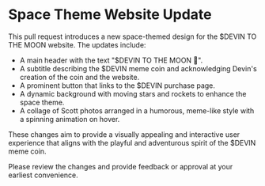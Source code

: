 # Space Theme Website Update

This pull request introduces a new space-themed design for the $DEVIN TO THE MOON website. The updates include:

- A main header with the text "$DEVIN TO THE MOON 🚀".
- A subtitle describing the $DEVIN meme coin and acknowledging Devin's creation of the coin and the website.
- A prominent button that links to the $DEVIN purchase page.
- A dynamic background with moving stars and rockets to enhance the space theme.
- A collage of Scott photos arranged in a humorous, meme-like style with a spinning animation on hover.

These changes aim to provide a visually appealing and interactive user experience that aligns with the playful and adventurous spirit of the $DEVIN meme coin.

Please review the changes and provide feedback or approval at your earliest convenience.
